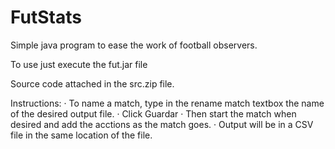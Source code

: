 # FutStats
Simple java program to ease the work of football observers.

To use just execute the fut.jar file

Source code attached in the src.zip file.

  Instructions:
      · To name a match, type in the rename match textbox the name of the desired output file.
      · Click Guardar
      · Then start the match when desired and add the acctions as the match goes.
      · Output will be in a CSV file in the same location of the file.
